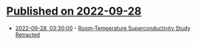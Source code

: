 # [Published on 2022-09-28](index.md)

* [2022-09-28, 03:30:00](https://science.slashdot.org/story/22/09/27/2149216/room-temperature-superconductivity-study-retracted?utm_source=rss1.0mainlinkanon&utm_medium=feed) - [Room-Temperature Superconductivity Study Retracted](https://science.slashdot.org/story/22/09/27/2149216/room-temperature-superconductivity-study-retracted?utm_source=rss1.0mainlinkanon&utm_medium=feed)
